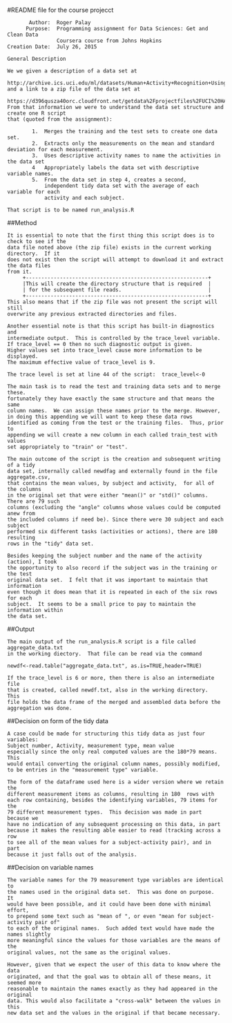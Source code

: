 #README file for the course projecct


           Author:  Roger Palay
          Purpose:  Programming assignment for Data Sciences: Get and Clean Data
                    Coursera course from Johns Hopkins
    Creation Date:  July 26, 2015
  
    General Description
    
    We we given a description of a data set at 
          http://archive.ics.uci.edu/ml/datasets/Human+Activity+Recognition+Using+Smartphones
    and a link to a zip file of the data set at 
          https://d396qusza40orc.cloudfront.net/getdata%2Fprojectfiles%2FUCI%20HAR%20Dataset.zip
    From that information we were to understand the data set structure and create one R script
    that (quoted from the assignment):
  
            1.  Merges the training and the test sets to create one data set.
            2.  Extracts only the measurements on the mean and standard deviation for each measurement. 
            3.  Uses descriptive activity names to name the activities in the data set
            4   Appropriately labels the data set with descriptive variable names. 
            5.  From the data set in step 4, creates a second,
                independent tidy data set with the average of each variable for each
                activity and each subject.
  
    That script is to be named run_analysis.R
    
##Method
     
    It is essential to note that the first thing this script does is to check to see if the 
    data file noted above (the zip file) exists in the current working directory.  If it
    does not exist then the script will attempt to download it and extract the data files
    from it.  
         +-----------------------------------------------------------+
         |This will create the directory structure that is required  |
         | for the subsequent file reads.                            |
         +-----------------------------------------------------------+
    This also means that if the zip file was not present the script will still
    overwrite any previous extracted directories and files.
  
    Another essential note is that this script has built-in diagnostics and 
    intermediate output.  This is controlled by the trace_level variable.  
    If trace_level == 0 then no such diagnostic output is given.  
    Higher values set into trace_level cause more information to be displayed.
    The maximum effective value of trace_level is 9.
  
    The trace level is set at line 44 of the script:  trace_level<-0
    
    The main task is to read the test and training data sets and to merge these. 
    fortunately they have exactly the same structure and that means the same
    column names.  We can assign these names prior to the merge. However,
    in doing this appending we will want to keep these data rows
    identified as coming from the test or the training files.  Thus, prior to 
    appending we will create a new column in each called train_test with values
    set appropriately to "train" or "test".
    
    The main outcome of the script is the creation and subsequent writing of a tidy 
    data set, internally called newdfag and externally found in the file aggregate.csv,
    that contains the mean values, by subject and activity,  for all of the columns 
    in the original set that were either "mean()" or "std()" columns.  There are 79 such 
    columns (excluding the "angle" columns whose values could be computed anew from
    the included columns if need be). Since there were 30 subject and each subject
    performed six different tasks (activities or actions), there are 180 resulting
    rows in the "tidy" data set.  
    
    Besides keeping the subject number and the name of the activity (action), I took
    the opportunity to also record if the subject was in the training or the test 
    original data set.  I felt that it was important to maintain that information 
    even though it does mean that it is repeated in each of the six rows for each 
    subject.  It seems to be a small price to pay to maintain the information within
    the data set.
    
##Output

    The main output of the run_analysis.R script is a file called aggregate_data.txt
    in the working diectory.  That file can be read via the command
    
    newdf<-read.table("aggregate_data.txt", as.is=TRUE,header=TRUE)
    
    If the trace_level is 6 or more, then there is also an intermediate file
    that is created, called newdf.txt, also in the working directory.  This
    file holds the data frame of the merged and assembled data before the 
    aggregation was done.
    

##Decision on form of the tidy data

    A case could be made for structuring this tidy data as just four variables:
    Subject number, Activity, measurement type, mean value
    especially since the only real computed values are the 180*79 means.  This
    would entail converting the original column names, possibly modified,
    to be entries in the "measurement type" variable.  
    
    The form of the dataframe used here is a wider version where we retain the
    different measurement items as columns, resulting in 180  rows with
    each row containing, besides the identifying variables, 79 items for the
    79 different measurement types.  This decision was made in part because we
    have no indication of any subsequent processing on this data, in part 
    because it makes the resulting able easier to read (tracking across a row
    to see all of the mean values for a subject-activity pair), and in part
    because it just falls out of the analysis.  
   

##Decision on variable names

    The variable names for the 79 measurement type variables are identical to 
    the names used in the original data set.  This was done on purpose.  It 
    would have been possible, and it could have been done with minimal effort,
    to prepend some text such as "mean of ", or even "mean for subject-activity pair of"
    to each of the original names.  Such added text would have made the names slightly
    more meaningful since the values for those variables are the means of the
    original values, not the same as the original values.  
    
    However, given that we expect the user of this data to know where the data
    originated, and that the goal was to obtain all of these means, it seemed more
    reasonable to maintain the names exactly as they had appeared in the original
    data. This would also facilitate a "cross-walk" between the values in this
    new data set and the values in the original if that became necessary.


